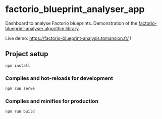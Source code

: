 # factorio_blueprint_analyser_app

Dashboard to analyse Factorio blueprints. Demonstration of the [factorio-blueprint-analyser algorithm library](https://github.com/Tomansion/factorio_blueprint_analyser).

Live demo: https://factorio-blueprint-analysis.tomansion.fr/ !



## Project setup
```
npm install
```

### Compiles and hot-reloads for development
```
npm run serve
```

### Compiles and minifies for production
```
npm run build
```